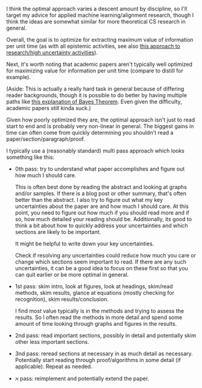 I think the optimal approach varies a descent amount by discipline, so I'll
target my advice for applied machine learning/alignment research, though I
think the ideas are somewhat similar for more theoretical CS research in general.

Overall, the goal is to optimize for extracting maximum value of information
per unit time (as with all epistemic activities, see also [this approach to
research/high uncertainty activities][rsdp]). 

Next, it's worth noting that academic papers aren't typically well optimized
for maximizing value for information per unit time (compare to distill for
example).

(Aside: This is actually a really hard task in general because of differing
reader backgrounds, though it is possible to do better by having multiple paths
like [this explanation of Bayes Theorem][a_bayes]. Even given the difficulty,
academic papers still kinda suck.)

Given how poorly optimized they are, the optimal approach isn't just to read
start to end and is probably very non-linear in general. The biggest gains in
time can often come from quickly determining you shouldn't read a
paper/section/paragraph/proof.

I typically use a (reasonably standard) multi pass approach which looks
something like this:
- 0th pass: try to understand what paper accomplishes and figure out how much
  I should care.  

  This is often best done by reading the abstract and looking at graphs and/or
  samples.  If there is a blog post or other summary, that's often better than
  the abstract.  I also try to figure out what my key uncertainties about the
  paper are and how much I should care.  At this point, you need to figure out
  how much if you should read more and if so, how much detailed your reading
  should be.  Additionally, its good to think a bit about how to quickly
  address your uncertainties and which sections are likely to be important.

  It might be helpful to write down your key uncertainties.

  Check if resolving any uncertainties could reduce how much you care or change
  which sections seem important to read. If there are any such uncertainties,
  it can be a good idea to focus on these first so that you can quit earlier or
  be more optimal in general.

- 1st pass: skim intro, look at figures, look at headings, skim/read methods,
  skim results, glance at equations (mostly checking for recognition), skim
  results/conclusion.

  I find most value typically is in the methods and trying to assess the
  results. So I often read the methods in more detail and spend some amount of
  time looking through graphs and figures in the results.

- 2nd pass: read important sections, possibly in detail and potentially skim
  other less important sections.
- 3nd pass: reread sections at necessary in as much detail as necessary.
  Potentially start reading through proof/algorithms in some detail (if
  applicable). Repeat as needed.
- ℵ pass: reimplement and potentially extend the paper.
 

 [rsdp]: https://cs.stanford.edu/~jsteinhardt/ResearchasaStochasticDecisionProcess.html
 [a_bayes]: https://arbital.com/p/bayes_rule
